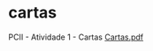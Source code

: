 # cartas
PCII - Atividade 1 - Cartas
[Cartas.pdf](https://github.com/luansouzaprogramador/cartas/files/11268759/Cartas.pdf)
